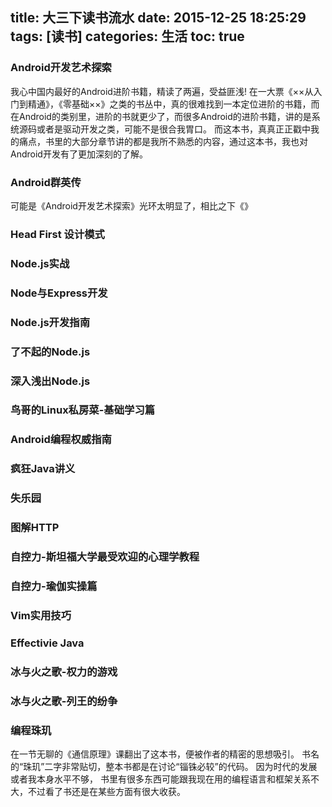 title: 大三下读书流水
date: 2015-12-25 18:25:29
tags: [读书]
categories: 生活
toc: true
---

### Android开发艺术探索
我心中国内最好的Android进阶书籍，精读了两遍，受益匪浅!
在一大票《××从入门到精通》，《零基础××》之类的书丛中，真的很难找到一本定位进阶的书籍，而在Android的类别里，进阶的书就更少了，而很多Android的进阶书籍，讲的是系统源码或者是驱动开发之类，可能不是很合我胃口。
而这本书，真真正正戳中我的痛点，书里的大部分章节讲的都是我所不熟悉的内容，通过这本书，我也对Android开发有了更加深刻的了解。
### Android群英传
可能是《Android开发艺术探索》光环太明显了，相比之下《》
### Head First 设计模式
### Node.js实战
### Node与Express开发
### Node.js开发指南
### 了不起的Node.js
### 深入浅出Node.js
### 鸟哥的Linux私房菜-基础学习篇
### Android编程权威指南
### 疯狂Java讲义
### 失乐园
### 图解HTTP
### 自控力-斯坦福大学最受欢迎的心理学教程
### 自控力-瑜伽实操篇
### Vim实用技巧
### Effectivie Java
### 冰与火之歌-权力的游戏
### 冰与火之歌-列王的纷争
### 编程珠玑
在一节无聊的《通信原理》课翻出了这本书，便被作者的精密的思想吸引。
书名的“珠玑”二字非常贴切，整本书都是在讨论“锱铢必较”的代码。
因为时代的发展或者我本身水平不够，
书里有很多东西可能跟我现在用的编程语言和框架关系不大，不过看了书还是在某些方面有很大收获。
